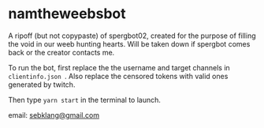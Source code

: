 # namtheweebsbot
A ripoff (but not copypaste) of spergbot02, created for the purpose of filling the void in our weeb hunting hearts. Will be taken down if spergbot comes back or the creator contacts me.

To run the bot, first replace the the username and target channels in `clientinfo.json `. Also replace the censored tokens with valid ones generated by twitch.

Then type `yarn start` in the terminal to launch.

email: sebklang@gmail.com

